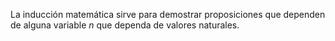 La inducción matemática sirve para demostrar proposiciones que dependen de alguna variable $n$ que dependa de valores naturales.
